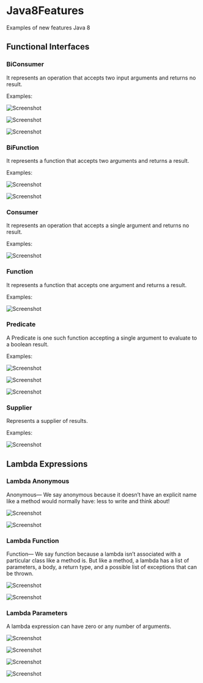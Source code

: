 # Java8Features
Examples of new features Java 8

## Functional Interfaces

### BiConsumer
It represents an operation that accepts two input arguments and returns no result.

Examples:

![Screenshot](prtsc/BiConsumer-1.png)

![Screenshot](prtsc/BiConsumer-1.1.png)

![Screenshot](prtsc/BiConsumer-1.2.png)

### BiFunction
It represents a function that accepts two arguments and returns a result.

Examples:

![Screenshot](prtsc/BiFunction-1.png)

![Screenshot](prtsc/BiFunction-1.1.png)

### Consumer
It represents an operation that accepts a single argument and returns no result.

Examples:

![Screenshot](prtsc/Consumer-1.png)

### Function
It represents a function that accepts one argument and returns a result.

Examples:

![Screenshot](prtsc/Function-1.png)

### Predicate
A Predicate is one such function accepting a single argument to evaluate to a boolean result.

Examples:

![Screenshot](prtsc/Predicate-1.png)

![Screenshot](prtsc/Predicate-1.1.png)

![Screenshot](prtsc/Predicate-1.2.png)

### Supplier
Represents a supplier of results.

Examples:

![Screenshot](prtsc/Supplier-1.png)

## Lambda Expressions

### Lambda Anonymous

Anonymous— We say anonymous because it doesn’t have an explicit name like a method would
normally have: less to write and think about!

![Screenshot](prtsc/Lambda-1.png)

![Screenshot](prtsc/Lambda-1.1.png)

### Lambda Function

Function— We say function because a lambda isn’t associated with a particular class like a method is.
But like a method, a lambda has a list of parameters, a body, a return type, and a possible list of exceptions that can be thrown.

![Screenshot](prtsc/Lambda-2.png)

![Screenshot](prtsc/Lambda-2.1.png)

### Lambda Parameters

A lambda expression can have zero or any number of arguments. 

![Screenshot](prtsc/Lambda-3.png)

![Screenshot](prtsc/Lambda-3.1.png)

![Screenshot](prtsc/Lambda-3.2.png)

![Screenshot](prtsc/Lambda-3.3.png)


